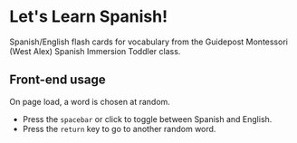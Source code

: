 # Let's Learn Spanish!

Spanish/English flash cards for vocabulary from the Guidepost Montessori (West Alex) Spanish Immersion Toddler class.

## Front-end usage

On page load, a word is chosen at random.

* Press the `spacebar` or click to toggle between Spanish and English.
* Press the `return` key to go to another random word.
